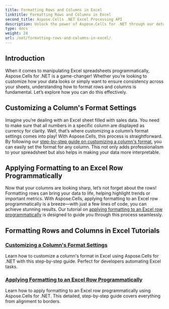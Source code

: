 ```yaml
---
title: Formatting Rows and Columns in Excel
linktitle: Formatting Rows and Columns in Excel
second_title: Aspose.Cells .NET Excel Processing API
description: Unlock the power of Aspose.Cells for .NET through our detailed tutorials on formatting rows and columns in Excel, perfect for developers.
type: docs
weight: 24
url: /net/formatting-rows-and-columns-in-excel/
---
```

## Introduction

When it comes to manipulating Excel spreadsheets programmatically, Aspose.Cells for .NET is a game-changer! Whether you’re looking to customize how your data looks or simply want to ensure consistency across your sheets, understanding how to format rows and columns is fundamental. Let’s explore how you can do this effectively.

## Customizing a Column's Format Settings

Imagine you’re dealing with an Excel sheet filled with sales data. You need to make sure that all numbers in a specific column are displayed as currency for clarity. Well, that’s where customizing a column’s format settings comes into play! With Aspose.Cells, this process is straightforward. By following our [step-by-step guide on customizing a column's format](./customizing-a-column/), you can easily set the format for any column. This not only adds professionalism to your spreadsheet but also helps in making your data more interpretable.

## Applying Formatting to an Excel Row Programmatically

Now that your columns are looking sharp, let’s not forget about the rows! Formatting rows can bring your data to life, helping highlight trends or important metrics. With Aspose.Cells, applying formatting to an Excel row programmatically is a breeze—with just a few lines of code, you can achieve stunning results. Our tutorial on [applying formatting to an Excel row programmatically](./applying-formatting-to-an-excel-row/) is designed to guide you through this process seamlessly. 


## Formatting Rows and Columns in Excel Tutorials
### [Customizing a Column's Format Settings](./customizing-a-column/)
Learn how to customize a column's format in Excel using Aspose.Cells for .NET with this step-by-step guide. Perfect for developers automating Excel tasks.
### [Applying Formatting to an Excel Row Programmatically](./applying-formatting-to-an-excel-row/)
Learn how to apply formatting to an Excel row programmatically using Aspose.Cells for .NET. This detailed, step-by-step guide covers everything from alignment to borders.